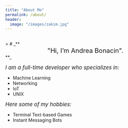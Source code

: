 ```yaml
---
title: "About Me"
permalink: /about/
header:
  image: "/images/zakim.jpg"
---
```

<br>
> # _**<center><big><big>"Hi, I’m Andrea Bonacin".</big></big></center>**_

<br>

*<big>I am a full-time developer who specializes in:</big>*

* Machine Learning
* Networking
* IoT
* UNIX

*<big>Here some of my hobbies:</big>*

* Terminal Text-based Games
* Instant Messaging Bots

